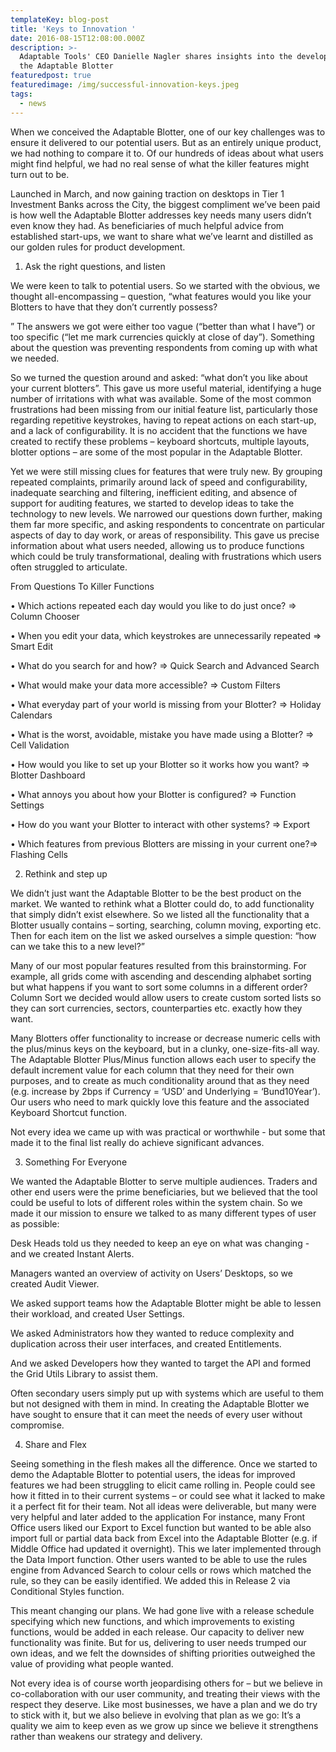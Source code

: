```yaml
---
templateKey: blog-post
title: 'Keys to Innovation '
date: 2016-08-15T12:08:00.000Z
description: >-
  Adaptable Tools' CEO Danielle Nagler shares insights into the development of
  the Adaptable Blotter
featuredpost: true
featuredimage: /img/successful-innovation-keys.jpeg
tags:
  - news
---
```

When we conceived the Adaptable Blotter, one of our key challenges was to ensure it delivered to our potential users. But as an entirely unique product, we had nothing to compare it to.  Of our hundreds of ideas about what users might find helpful, we had no real sense of what the killer features might turn out to be.

Launched in March, and now gaining traction on desktops in Tier 1 Investment Banks across the City, the biggest compliment we’ve been paid is how well the Adaptable Blotter addresses key needs many users didn’t even know they had. As beneficiaries of much helpful advice from established start-ups, we want to share what we’ve learnt and distilled as our golden rules for product development.

1. Ask the right questions, and listen

We were keen to talk to potential users. So we started with the obvious, we thought all-encompassing – question, “what features would you like your Blotters to have that they don’t currently possess?

”The answers we got were either too vague (“better than what I have”) or too specific (“let me mark currencies quickly at close of day”). Something about the question was preventing respondents from coming up with what we needed.

So we turned the question around and asked: “what don’t you like about your current blotters”. This gave us more useful material, identifying a huge number of irritations with what was available. Some of the most common frustrations had been missing from our initial feature list, particularly those regarding repetitive keystrokes, having to repeat actions on each start-up, and a lack of configurability. It is no accident that the functions we have created to rectify these problems – keyboard shortcuts, multiple layouts, blotter options – are some of the most popular in the Adaptable Blotter.

Yet we were still missing clues for features that were truly new.   By grouping repeated complaints, primarily around lack of speed and configurability, inadequate searching and filtering, inefficient editing, and absence of support for auditing features, we started to develop ideas to take the technology to new levels. We narrowed our questions down further, making them far more specific, and asking respondents to concentrate on particular aspects of day to day work, or areas of responsibility. This gave us precise information about what users needed, allowing us to produce functions which could be truly transformational, dealing with frustrations which users often struggled to articulate.

From Questions To Killer Functions

•	Which actions repeated each day would you like to do just once? => Column Chooser

•	When you edit your data, which keystrokes are unnecessarily repeated => Smart Edit

•	What do you search for and how? => Quick Search and Advanced Search

•	What would make your data more accessible? => Custom Filters

•	What everyday part of your world is missing from your Blotter? => Holiday Calendars

•	What is the worst, avoidable, mistake you have made using a Blotter? => Cell Validation

•	How would you like to set up your Blotter so it works how you want? => Blotter Dashboard

•	What annoys you about how your Blotter is configured? => Function Settings

•	How do you want your Blotter to interact with other systems? => Export

•	Which features from previous Blotters are missing in your current one?=> Flashing Cells 

2. Rethink and step up

We didn’t just want the Adaptable Blotter to be the best product on the market. We wanted to rethink what a Blotter could do, to add functionality that simply didn’t exist elsewhere.So we listed all the functionality that a Blotter usually contains – sorting, searching, column moving, exporting etc. Then for each item on the list we asked ourselves a simple question: “how can we take this to a new level?”

Many of our most popular features resulted from this brainstorming. For example, all grids come with ascending and descending alphabet sorting but what happens if you want to sort some columns in a different order? Column Sort we decided would allow users to create custom sorted lists so they can sort currencies, sectors, counterparties etc. exactly how they want.

Many Blotters offer functionality to increase or decrease numeric cells with the plus/minus keys on the keyboard, but in a clunky, one-size-fits-all way. The Adaptable Blotter Plus/Minus function allows each user to specify the default increment value for each column that they need for their own purposes, and to create as much conditionality around that as they need (e.g. increase by 2bps if Currency = ‘USD’ and Underlying = ‘Bund10Year’). Our users who need to mark quickly love this feature and the associated Keyboard Shortcut function.

Not every idea we came up with was practical or worthwhile - but some that made it to the final list really do achieve significant advances.

3. Something For Everyone

We wanted the Adaptable Blotter to serve multiple audiences. Traders and other end users were the prime beneficiaries, but we believed that the tool could be useful to lots of different roles within the system chain. So we made it our mission to ensure we talked to as many different types of user as possible:

Desk Heads told us they needed to keep an eye on what was changing - and we created Instant Alerts.

Managers wanted an overview of activity on Users’ Desktops, so we created Audit Viewer.

We asked support teams how the Adaptable Blotter might be able to lessen their workload, and created User Settings.

We asked Administrators how they wanted to reduce complexity and duplication across their user interfaces, and created Entitlements.

And we asked Developers how they wanted to target the API and formed the Grid Utils Library to assist them.

Often secondary users simply put up with systems which are useful to them but not designed with them in mind. In creating the Adaptable Blotter we have sought to ensure that it can meet the needs of every user without compromise.

4. Share and Flex

Seeing something in the flesh makes all the difference. Once we started to demo the Adaptable Blotter to potential users, the ideas for improved features we had been struggling to elicit came rolling in. People could see how it fitted in to their current systems – or could see what it lacked to make it a perfect fit for their team. Not all ideas were deliverable, but many were very helpful and later added to the application For instance, many Front Office users liked our Export to Excel function but wanted to be able also import full or partial data back from Excel into the Adaptable Blotter (e.g. if Middle Office had updated it overnight). This we later implemented through the Data Import function. Other users wanted to be able to use the rules engine from Advanced Search to colour cells or rows which matched the rule, so they can be easily identified. We added this in Release 2 via Conditional Styles function.

This meant changing our plans. We had gone live with a release schedule specifying which new functions, and which improvements to existing functions, would be added in each release. Our capacity to deliver new functionality was finite. But for us, delivering to user needs trumped our own ideas, and we felt the downsides of shifting priorities outweighed the value of providing what people wanted.

Not every idea is of course worth jeopardising others for – but we believe in co-collaboration with our user community, and treating their views with the respect they deserve. Like most businesses, we have a plan and we do try to stick with it, but we also believe in evolving that plan as we go: It’s a quality we aim to keep even as we grow up since we believe it strengthens rather than weakens our strategy and delivery.
